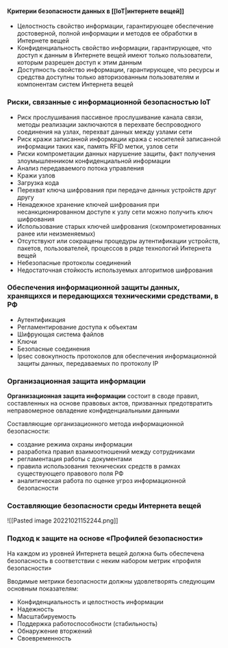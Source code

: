#### Критерии безопасности данных в [[IoT|интернете вещей]]
- Целостность
  свойство информации, гарантирующее обеспечение достоверной, полной информации и методов ее обработки в Интернете вещей
- Конфиденциальность
  свойство информации, гарантирующее, что доступ к данным в Интернете вещей имеют только пользователи, которым разрешен доступ к этим данным
- Доступность
  свойство информации, гарантирующее, что ресурсы и средства доступны только авторизованным пользователям и компонентам систем Интернета вещей

### Риски, связанные с информационной безопасностью IoT
- Риск прослушивания
  пассивное прослушивание канала связи, методы реализации заключаются в перехвате беспроводного соединения на узлах, перехват данных между узлами сети
- Риск кражи записанной информации
  кража с носителей записанной информации таких как, память RFID метки, узлов сети
- Риски компрометации данных
  нарушение защиты, факт получения злоумышленником конфиденциальной информации
- Анализ передаваемого потока управления
- Кражи узлов
- Загрузка кода
- Перехват ключа шифрования при передаче данных устройств друг другу
- Ненадежное хранение ключей шифрования
  при несанкционированном доступе к узлу сети можно получить ключ шифрования
- Использование старых ключей шифрования
  (скомпрометированных ранее или неизменяемых)
- Отсутствуют или сокращены процедуры аутентификации
  устройств, пакетов, пользователей, процессов в ряде технологий Интернета вещей
- Небезопасные протоколы соединений
- Недостаточная стойкость используемых алгоритмов шифрования
### Обеспечения информационной защиты данных, хранящихся и передающихся техническими средствами, в РФ
- Аутентификация
- Регламентирование доступа к объектам
- Шифрующая система файлов
- Ключи
- Безопасные соединения
- Ipsec
  совокупность протоколов для обеспечения информационной защиты данных, передаваемых по протоколу IP

### Организационная защита информации
**Организационная защита информации** состоит в своде правил, составленных на основе правовых актов, призванных предотвратить неправомерное овладение конфиденциальными данными

Составляющие организационного метода информационной безопасности:
- создание режима охраны информации
- разработка правил взаимоотношений между сотрудниками
- регламентация работы с документами
- правила использования технических средств в рамках существующего правового поля РФ
- аналитическая работа по оценке угроз информационной безопасности
### Составляющие безопасности среды Интернета вещей
![[Pasted image 20221021152244.png]]

### Подход к защите на основе «Профилей безопасности»
На каждом из уровней Интернета вещей должна быть обеспечена безопасность в соответствии с неким набором метрик «профиля безопасности»

Вводимые метрики безопасности должны удовлетворять следующим основным показателям:
- Конфиденциальность и целостность информации
- Надежность
- Масштабируемость
- Поддержка работоспособности (стабильность)
- Обнаружение вторжений
- Своевременность